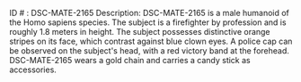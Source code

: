 ID # : DSC-MATE-2165
Description: DSC-MATE-2165 is a male humanoid of the Homo sapiens species. The subject is a firefighter by profession and is roughly 1.8 meters in height. The subject possesses distinctive orange stripes on its face, which contrast against blue clown eyes. A police cap can be observed on the subject's head, with a red victory band at the forehead. DSC-MATE-2165 wears a gold chain and carries a candy stick as accessories.